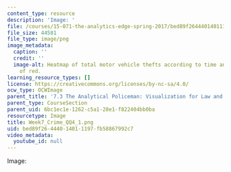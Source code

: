 ```yaml
---
content_type: resource
description: 'Image: '
file: /courses/15-071-the-analytics-edge-spring-2017/bed89f26444014011197fb58867992c7_Week7_Crime_QQ4_1.png
file_size: 44581
file_type: image/png
image_metadata:
  caption: ''
  credit: ''
  image-alt: Heatmap of total motor vehicle thefts according to time and day in shades
    of red.
learning_resource_types: []
license: https://creativecommons.org/licenses/by-nc-sa/4.0/
ocw_type: OCWImage
parent_title: '7.3 The Analytical Policeman: Visualization for Law and Order'
parent_type: CourseSection
parent_uid: 6bc1ec1e-1262-c5a1-28e1-f822404bb0ba
resourcetype: Image
title: Week7_Crime_QQ4_1.png
uid: bed89f26-4440-1401-1197-fb58867992c7
video_metadata:
  youtube_id: null
---
```

Image: 